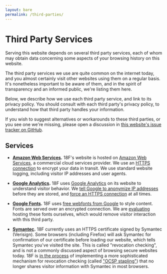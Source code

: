 ```yaml
---
layout: bare
permalink: /third-parties/
---
```


# Third Party Services

Serving this website depends on several third party services, each of whom may obtain data concerning some aspects of your browsing history on this website.

The third party services we use are quite common on the internet today, and you almost certainly visit other websites using them on a regular basis. It's nonetheless important to be aware of them, and in the spirit of transparency and an informed public, we're listing them here.

Below, we describe how we use each third party service, and link to its privacy policy. You should consult with each third party's privacy policy, to understand how that third party handles your information.

If you wish to suggest alternatives or workarounds to these third parties, or you see one we're missing, please open a discussion in [this website's issue tracker on GitHub](https://github.com/18F/18f.gsa.gov/issues).

## Services

* **[Amazon Web Services](https://aws.amazon.com/privacy/).** 18F's website is hosted on [Amazon Web Services](https://aws.amazon.com), a commercial cloud services provider. We use an [HTTPS connection](https://18f.gsa.gov/2014/11/13/why-we-use-https-in-every-gov-website-we-make/) to encrypt your data in transit. We use standard website logging, including visitor IP addresses and user agents.

* **[Google Analytics](https://www.google.com/policies/privacy/).** 18F uses [Google Analytics](https://www.google.com/analytics/) on its website to understand visitor behavior. We [tell Google to anonymize IP addresses](https://support.google.com/analytics/answer/2763052?hl=en) before they are stored, and [force an HTTPS connection](https://developers.google.com/analytics/devguides/collection/analyticsjs/advanced#ssl) at all times.

* **[Google Fonts](https://www.google.com/policies/privacy/).** 18F uses [free webfonts from Google](https://www.google.com/fonts/) to style content. Fonts are served over an encrypted connection. We are [evaluating](https://github.com/18F/18f.gsa.gov/issues/230) hosting these fonts ourselves, which would remove visitor interaction with this third party.

* **[Symantec](https://www.symantec.com/about/profile/privacypolicy/).** 18F currently uses an HTTPS certificate signed by Symantec (Verisign). Some browsers (including Firefox) will ask Symantec for confirmation of our certificate before loading our website, which tells Symantec you've visited the site. This is called "revocation checking", and is not a commonly discussed aspect of browsing secure websites today. 18F is [in the process](https://github.com/18F/18f.gsa.gov/issues/292) of implementing a more sophisticated mechanism for revocation checking (called ["OCSP stapling"](https://en.wikipedia.org/wiki/OCSP_stapling)) that no longer shares visitor information with Symantec in most browsers.

